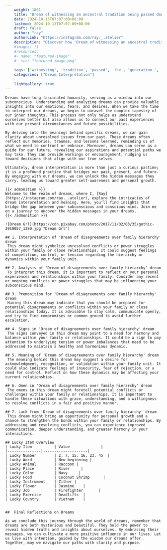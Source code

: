 ```yaml
---
    weight: 1861
    title: "Dream of witnessing an ancestral tradition being passed down to the next generation."  # Assuming 'title' column exists
    date: 2024-10-13T07:07:00+08:00
    lastmod: 2024-10-13T07:07:00+08:00
    draft: false
    author: "ray"
    authorLink: "https://instagram.com/ray._.atelier"
    description: "Discover how 'Dream of witnessing an ancestral tradition being passed down to the next generation.' can interpret your future and uncover its significant meanings in your life."
    #images: []
    #resources:
    #- name: "featured-image"
    #  src: "featured-image.png"
    
    tags: ['witnessing', 'tradition', 'passed', 'the', 'generation.', 'to', 'down', 'ancestral', 'Dream', 'being', 'next', 'an', 'of']
    categories: ["Dream Interpretation"]
    
    lightgallery: true
---
```

    
    Dreams have long fascinated humanity, serving as a window into our subconscious. Understanding and analyzing dreams can provide valuable insights into our emotions, fears, and desires. When we take the time to interpret our dreams, we begin to unravel the complex tapestry of our inner thoughts. This process not only helps us understand ourselves better but also allows us to connect our past experiences with our present circumstances and future possibilities.
    
    By delving into the meanings behind specific dreams, we can gain clarity about unresolved issues from our past. These dreams often reflect our memories, traumas, and lessons learned, reminding us of what we need to confront or embrace. Moreover, dreams can serve as a guide for our future, revealing our aspirations and potential paths we may take. They can provide warnings or encouragement, nudging us toward decisions that align with our true selves.
    
    Ultimately, dream interpretation is more than just a curious pastime; it is a profound practice that bridges our past, present, and future. By engaging with our dreams, we can unlock the hidden messages they carry, leading us toward greater self-awareness and personal growth.
    
    {{< admonition >}}
    Welcome to the realm of dreams, where I, [Ray](https://instagram.com/ray._.atelier), explore the intricacies of dream interpretation and meaning. Here, you’ll find insights that bridge the gap between your subconscious and conscious mind. Join me on a journey to uncover the hidden messages in your dreams.
    {{< /admonition >}}
    
    ![Dream Grl](https://cdn.pixabay.com/photo/2017/11/02/03/35/gothic-2910057_1280.jpg "Dream Grl")
    
    ## 1. Interpretation of 'Dream of disagreements over family hierarchy' dream
     This dream might symbolize unresolved conflicts or power struggles within your family or close relationships. It could suggest feelings of competition, control, or tension regarding the hierarchy or dynamics within your family unit.
    
    ## 2. Analysis of 'Dream of disagreements over family hierarchy' dream
     To interpret this dream, it is important to reflect on your personal experiences and relationships within your family. Consider any recent or ongoing conflicts or power struggles that may be influencing your subconscious mind.
    
    ## 3. Premonition for 'Dream of disagreements over family hierarchy' dream
     Having this dream may indicate that you should be prepared for potential disagreements or conflicts within your family or close relationships today. It is advisable to stay calm, communicate openly, and try to find compromises or common ground to avoid further escalation.
    
    ## 4. Signs in 'Dream of disagreements over family hierarchy' dream
     The signs conveyed in this dream may point to a need for harmony and balance within your family or relationships. It could be a sign to pay attention to underlying tension or power imbalances that need to be addressed to maintain a healthy and harmonious dynamic.
    
    ## 5. Meaning of 'Dream of disagreements over family hierarchy' dream
     The meaning behind this dream may suggest a desire for acknowledgment, recognition, or validation within your family unit. It could also indicate feelings of insecurity, fear of rejection, or a need for control. Reflect on how these dynamics may be affecting your current relationships.
    
    ## 6. Omen in 'Dream of disagreements over family hierarchy' dream
     The omens in this dream might foretell potential conflicts or challenges within your family or relationships. It is important to handle these situations with grace, understanding, and a willingness to resolve conflicts in a fair and positive manner.
    
    ## 7. Luck from 'Dream of disagreements over family hierarchy' dream
     This dream might bring an opportunity for personal growth and a chance to strengthen the bonds within your family or relationships. By addressing and resolving conflicts, you can experience improved communication, deeper understanding, and greater harmony in your interactions.
    
    ## Lucky Item Overview
    | Lucky Item          | Value              |
    |---------------|--------------------|
    | Lucky Number        | 2, 7, 15, 16, 23, 45  |
    | Lucky Word          | New beginning |
    | Lucky Animal        | Raccoon |
    | Lucky Place         | River     |
    | Lucky Color         | Navy     |
    | Lucky Food          | Coconut Shrimp      |
    | Lucky Instrument    | Zither |
    | Lucky Flower        | Jasmine    |
    | Lucky Job           | Firefighter       |
    | Lucky Exercise      | Deadlifts  |
    | Lucky Country       | Vietnam    |
    
    
    ##  Final Reflections on Dreams
    
    As we conclude this journey through the world of dreams, remember that dreams are both mysterious and beautiful. They hold the power to reveal hidden truths and insights about ourselves. By embracing their messages, we can cultivate a more positive influence in our lives. Let us live with intention, guided by the wisdom our dreams offer. Together, may we navigate our paths with clarity and purpose.
    